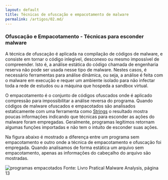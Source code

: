 ```yaml
---
layout: default
title: Técnicas de ofuscação e empacotamento de malware
permalink: /artigos/02.md/
---
```


### Ofuscação e Empacotamento - Técnicas para esconder malware

A técnica de ofuscação é aplicada na compilação de códigos de malware, e consiste em tornar o código inlegível, desconexo ou mesmo impossível de compreender. Isto é, a análise estática do código chamada de engenharia reserva não pode ser usada nesse tipo de malware. Nestes casos, é necessário ferramentas para análise dinâmica, ou seja, a análise é feita com o malware em execução e requer um ambiente isolado para não infectar toda a rede de estudos ou a máquina que hospeda a sandbox virtual. 

O empacotamento é o conjunto de códigos ofuscados onde é aplicado compressão para impossibilitar a análise reversa do programa. Quando códigos de malware ofuscados e empacotados são analisados estaticamente com uma ferramenta como [Strings](https://carineconstantino.github.io/artigos/01.md) o resultado mostra poucas informações indicando que técnicas para esconder as ações do malware foram empregadas. Geralmente, programas legítimos retornam algumas funções importadas e não tem o intuito de esconder suas ações. 

Na figura abaixo é mostrado a diferença entre um programa sem empacotamento e outro onde a técnica de empacotamento e ofuscação foi empregada. Quando analisamos de forma estática um arquivo sem empacotamento, apenas as informações do cabeçalho do arquivo são mostradas. 

![programas empacotados](https://carineconstantino.github.io/artigos/imagens/programas_empacotados.png)
Fonte: Livro Pratical Malware Analysis, página 13



